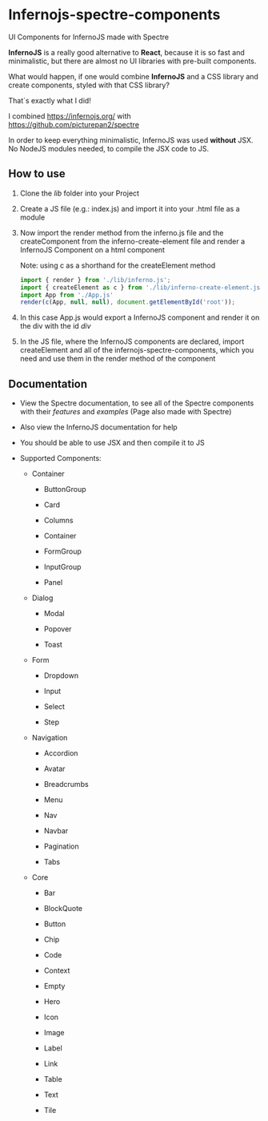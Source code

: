 # Infernojs-spectre-components

UI Components for InfernoJS made with Spectre

**InfernoJS** is a really good alternative to **React**, because it is so fast and minimalistic, but there are almost no UI libraries with pre-built components.

What would happen, if one would combine **InfernoJS** and a CSS library and create components, styled with that CSS library?

That´s exactly what I did!

I combined https://infernojs.org/ with https://github.com/picturepan2/spectre

In order to keep everything minimalistic, InfernoJS was used **without** JSX. No NodeJS modules needed, to compile the JSX code to JS.

## How to use

1.  Clone the *lib* folder into your Project
    
2.  Create a JS file (e.g.: index.js) and import it into your .html file as a module
    
3.  Now import the render method from the inferno.js file and the createComponent from the inferno-create-element file and render a InfernoJS Component on a html component
    
    Note: using c as a shorthand for the createElement method
    
    ```js
    import { render } from './lib/inferno.js';
    import { createElement as c } from './lib/inferno-create-element.js'
    import App from './App.js'
    render(c(App, null, null), document.getElementById('root'));
    ```
    

4. In this case App.js would export a InfernoJS component and render it on the div with the id *div*

5.  In the JS file, where the InfernoJS components are declared, import createElement and all of the infernojs-spectre-components, which you need and use them in the render method of the component
    

## Documentation

-   View the Spectre documentation, to see all of the Spectre components with their *features* and *examples* (Page also made with Spectre)
    
-   Also view the InfernoJS documentation for help
    
-   You should be able to use JSX and then compile it to JS
    
-   Supported Components:
    
    -   Container
        
        -   ButtonGroup
            
        -   Card
            
        -   Columns
            
        -   Container
            
        -   FormGroup
            
        -   InputGroup
            
        -   Panel
            
    -   Dialog
        
        -   Modal
            
        -   Popover
            
        -   Toast
            
    -   Form
        
        -   Dropdown
            
        -   Input
            
        -   Select
            
        -   Step
            
    -   Navigation
        
        -   Accordion
            
        -   Avatar
            
        -   Breadcrumbs
            
        -   Menu
            
        -   Nav
            
        -   Navbar
            
        -   Pagination
            
        -   Tabs
            
    -   Core
        
        -   Bar
            
        -   BlockQuote
            
        -   Button
            
        -   Chip
            
        -   Code
            
        -   Context
            
        -   Empty
            
        -   Hero
            
        -   Icon
            
        -   Image
            
        -   Label
            
        -   Link
            
        -   Table
            
        -   Text
            
        -   Tile
